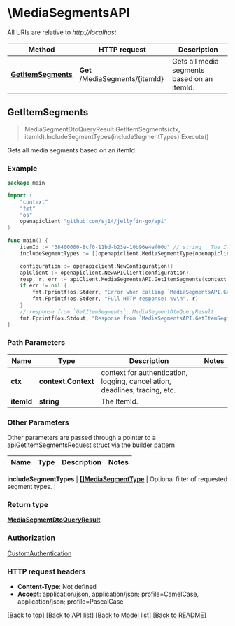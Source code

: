 # \MediaSegmentsAPI

All URIs are relative to *http://localhost*

Method | HTTP request | Description
------------- | ------------- | -------------
[**GetItemSegments**](MediaSegmentsAPI.md#GetItemSegments) | **Get** /MediaSegments/{itemId} | Gets all media segments based on an itemId.



## GetItemSegments

> MediaSegmentDtoQueryResult GetItemSegments(ctx, itemId).IncludeSegmentTypes(includeSegmentTypes).Execute()

Gets all media segments based on an itemId.

### Example

```go
package main

import (
	"context"
	"fmt"
	"os"
	openapiclient "github.com/sj14/jellyfin-go/api"
)

func main() {
	itemId := "38400000-8cf0-11bd-b23e-10b96e4ef00d" // string | The ItemId.
	includeSegmentTypes := []openapiclient.MediaSegmentType{openapiclient.MediaSegmentType("Unknown")} // []MediaSegmentType | Optional filter of requested segment types. (optional)

	configuration := openapiclient.NewConfiguration()
	apiClient := openapiclient.NewAPIClient(configuration)
	resp, r, err := apiClient.MediaSegmentsAPI.GetItemSegments(context.Background(), itemId).IncludeSegmentTypes(includeSegmentTypes).Execute()
	if err != nil {
		fmt.Fprintf(os.Stderr, "Error when calling `MediaSegmentsAPI.GetItemSegments``: %v\n", err)
		fmt.Fprintf(os.Stderr, "Full HTTP response: %v\n", r)
	}
	// response from `GetItemSegments`: MediaSegmentDtoQueryResult
	fmt.Fprintf(os.Stdout, "Response from `MediaSegmentsAPI.GetItemSegments`: %v\n", resp)
}
```

### Path Parameters


Name | Type | Description  | Notes
------------- | ------------- | ------------- | -------------
**ctx** | **context.Context** | context for authentication, logging, cancellation, deadlines, tracing, etc.
**itemId** | **string** | The ItemId. | 

### Other Parameters

Other parameters are passed through a pointer to a apiGetItemSegmentsRequest struct via the builder pattern


Name | Type | Description  | Notes
------------- | ------------- | ------------- | -------------

 **includeSegmentTypes** | [**[]MediaSegmentType**](MediaSegmentType.md) | Optional filter of requested segment types. | 

### Return type

[**MediaSegmentDtoQueryResult**](MediaSegmentDtoQueryResult.md)

### Authorization

[CustomAuthentication](../README.md#CustomAuthentication)

### HTTP request headers

- **Content-Type**: Not defined
- **Accept**: application/json, application/json; profile=CamelCase, application/json; profile=PascalCase

[[Back to top]](#) [[Back to API list]](../README.md#documentation-for-api-endpoints)
[[Back to Model list]](../README.md#documentation-for-models)
[[Back to README]](../README.md)

